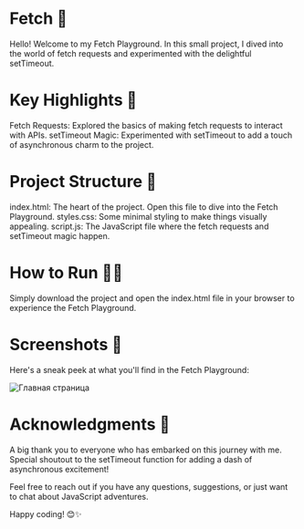 # Fetch 🚀

Hello! Welcome to my Fetch Playground. In this small project, I dived into the world of fetch requests and experimented with the delightful setTimeout.

# Key Highlights 🌟

Fetch Requests: Explored the basics of making fetch requests to interact with APIs.
setTimeout Magic: Experimented with setTimeout to add a touch of asynchronous charm to the project.

# Project Structure 📁

index.html: The heart of the project. Open this file to dive into the Fetch Playground.
styles.css: Some minimal styling to make things visually appealing.
script.js: The JavaScript file where the fetch requests and setTimeout magic happen.

# How to Run 🏃‍♂️
Simply download the project and open the index.html file in your browser to experience the Fetch Playground.

# Screenshots 📸
Here's a sneak peek at what you'll find in the Fetch Playground:

![Главная страница](https://sun9-47.userapi.com/impg/lcp6cnn5yoa0-fBNZ4ovcUb9F4CsVaJLTiXhVQ/cby6GXju1fQ.jpg?size=1350x384&quality=96&sign=5a2626ea3e5d249bf969be8e5de8aad7&type=album)

# Acknowledgments 🙌
A big thank you to everyone who has embarked on this journey with me. Special shoutout to the setTimeout function for adding a dash of asynchronous excitement!

Feel free to reach out if you have any questions, suggestions, or just want to chat about JavaScript adventures.

Happy coding! 😊✨
